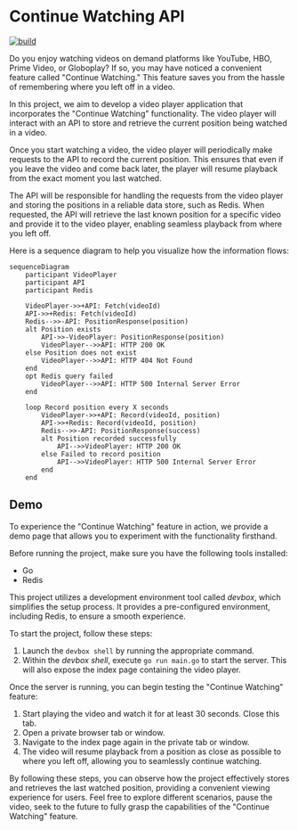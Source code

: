 # Continue Watching API

[![build](https://github.com/learn-video/continue-watching-api/actions/workflows/build.yml/badge.svg)](https://github.com/learn-video/continue-watching-api/actions/workflows/build.yml)

Do you enjoy watching videos on demand platforms like YouTube, HBO, Prime Video, or Globoplay? If so, you may have noticed a convenient feature called "Continue Watching." This feature saves you from the hassle of remembering where you left off in a video.

In this project, we aim to develop a video player application that incorporates the "Continue Watching" functionality. The video player will interact with an API to store and retrieve the current position being watched in a video.

Once you start watching a video, the video player will periodically make requests to the API to record the current position. This ensures that even if you leave the video and come back later, the player will resume playback from the exact moment you last watched.

The API will be responsible for handling the requests from the video player and storing the positions in a reliable data store, such as Redis. When requested, the API will retrieve the last known position for a specific video and provide it to the video player, enabling seamless playback from where you left off.

Here is a sequence diagram to help you visualize how the information flows:

```mermaid
sequenceDiagram
    participant VideoPlayer
    participant API
    participant Redis

    VideoPlayer->>+API: Fetch(videoId)
    API->>+Redis: Fetch(videoId)
    Redis-->>-API: PositionResponse(position)
    alt Position exists
        API->>-VideoPlayer: PositionResponse(position)
        VideoPlayer-->>API: HTTP 200 OK
    else Position does not exist
        VideoPlayer-->>API: HTTP 404 Not Found
    end
    opt Redis query failed
        VideoPlayer-->>API: HTTP 500 Internal Server Error
    end

    loop Record position every X seconds
        VideoPlayer->>+API: Record(videoId, position)
        API->>+Redis: Record(videoId, position)
        Redis-->>-API: PositionResponse(success)
        alt Position recorded successfully
            API-->>VideoPlayer: HTTP 200 OK
        else Failed to record position
            API-->>VideoPlayer: HTTP 500 Internal Server Error
        end
    end
```

## Demo

To experience the "Continue Watching" feature in action, we provide a demo page that allows you to experiment with the functionality firsthand.

Before running the project, make sure you have the following tools installed:

* Go
* Redis

This project utilizes a development environment tool called _devbox_, which simplifies the setup process. It provides a pre-configured environment, including Redis, to ensure a smooth experience.

To start the project, follow these steps:

1. Launch the `devbox shell` by running the appropriate command.
2. Within the _devbox shell_, execute `go run main.go` to start the server. This will also expose the index page containing the video player.

Once the server is running, you can begin testing the "Continue Watching" feature:

1. Start playing the video and watch it for at least 30 seconds. Close this tab.
2. Open a private browser tab or window.
3. Navigate to the index page again in the private tab or window.
4. The video will resume playback from a position as close as possible to where you left off, allowing you to seamlessly continue watching.

By following these steps, you can observe how the project effectively stores and retrieves the last watched position, providing a convenient viewing experience for users. Feel free to explore different scenarios, pause the video, seek to the future to fully grasp the capabilities of the "Continue Watching" feature.
